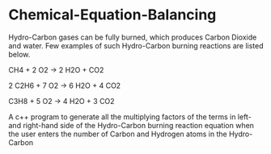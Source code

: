 # Chemical-Equation-Balancing
Hydro-Carbon gases can be fully burned, which produces Carbon Dioxide and water. Few examples of such Hydro-Carbon burning reactions are listed below.

CH4 + 2 O2 → 2 H2O + CO2

2 C2H6 + 7 O2 → 6 H2O + 4 CO2

C3H8 + 5 O2 → 4 H2O + 3 CO2

A c++ program to generate all the multiplying factors of the terms in left- and right-hand side of the Hydro-Carbon burning reaction equation when the user enters the number of Carbon and Hydrogen atoms in the Hydro-Carbon
